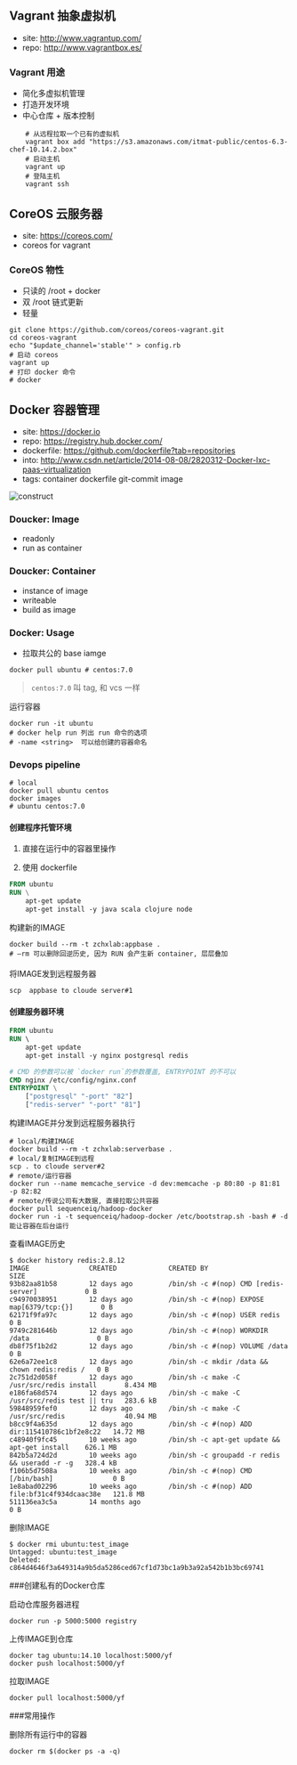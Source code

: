 ## Vagrant 抽象虚拟机

- site: http://www.vagrantup.com/
- repo: http://www.vagrantbox.es/

### Vagrant 用途

- 简化多虚拟机管理
- 打造开发环境
- 中心仓库 + 版本控制

```
	# 从远程拉取一个已有的虚拟机
    vagrant box add "https://s3.amazonaws.com/itmat-public/centos-6.3-chef-10.14.2.box"
    # 启动主机
    vagrant up
    # 登陆主机
    vagrant ssh
```

## CoreOS  云服务器

- site: https://coreos.com/
- coreos for vagrant

### CoreOS 物性

- 只读的 /root + docker
- 双 /root 链式更新
- 轻量

```
git clone https://github.com/coreos/coreos-vagrant.git
cd coreos-vagrant
echo "$update_channel='stable'" > config.rb
# 启动 coreos
vagrant up
# 打印 docker 命令
# docker
```

## Docker 容器管理

- site: https://docker.io
- repo: https://registry.hub.docker.com/
- dockerfile: https://github.com/dockerfile?tab=repositories
- into: http://www.csdn.net/article/2014-08-08/2820312-Docker-lxc-paas-virtualization
- tags: container dockerfile git-commit image 

![construct](http://tech.uc.cn/wp-content/uploads/2014/04/docker-filesystems-multilayer.png)

### Doucker: Image

- readonly 
- run as container

### Doucker: Container

- instance of image
- writeable 
- build as image

### Docker: Usage

- 拉取共公的 base iamge
```
docker pull ubuntu # centos:7.0 
```

> `centos:7.0` 叫 tag, 和 vcs 一样

运行容器
```
docker run -it ubuntu 
# docker help run 列出 run 命令的选项
# -name <string>  可以给创建的容器命名
```

### Devops pipeline

```
# local
docker pull ubuntu centos
docker images
# ubuntu centos:7.0
```

#### 创建程序托管环境
1. 直接在运行中的容器里操作

2. 使用 dockerfile 
```dockerfile
FROM ubuntu
RUN \
	apt-get update
	apt-get install -y java scala clojure node 
```

构建新的IMAGE
```
docker build --rm -t zchxlab:appbase .
# –rm 可以删除回逆历史, 因为 RUN 会产生新 container, 层层叠加
```

将IMAGE发到远程服务器

```
scp  appbase to cloude server#1
```

#### 创建服务器环境

```dockerfile
FROM ubuntu
RUN \ 
    apt-get update
    apt-get install -y nginx postgresql redis

# CMD 的参数可以被 `docker run`的参数覆盖, ENTRYPOINT 的不可以
CMD nginx /etc/config/nginx.conf
ENTRYPOINT \
    ["postgresql" "-port" "82"]
    ["redis-server" "-port" "81"]
```

构建IMAGE并分发到远程服务器执行
```
# local/构建IMAGE
docker build --rm -t zchxlab:serverbase .	
# local/复制IMAGE到远程
scp . to cloude server#2
# remote/运行容器
docker run --name memcache_service -d dev:memcache -p 80:80 -p 81:81  -p 82:82
# remote/传说公司有大数据, 直接拉取公共容器
docker pull sequenceiq/hadoop-docker
docker run -i -t sequenceiq/hadoop-docker /etc/bootstrap.sh -bash # -d 能让容器在后台运行
```

查看IMAGE历史
```
$ docker history redis:2.8.12
IMAGE               CREATED             CREATED BY                                      SIZE
93b82aa81b58        12 days ago         /bin/sh -c #(nop) CMD [redis-server]            0 B
c94970038951        12 days ago         /bin/sh -c #(nop) EXPOSE map[6379/tcp:{}]       0 B
62171f9fa97c        12 days ago         /bin/sh -c #(nop) USER redis                    0 B
9749c281646b        12 days ago         /bin/sh -c #(nop) WORKDIR /data                 0 B
db8f75f1b2d2        12 days ago         /bin/sh -c #(nop) VOLUME /data                  0 B
62e6a72ee1c8        12 days ago         /bin/sh -c mkdir /data && chown redis:redis /   0 B
2c751d2d058f        12 days ago         /bin/sh -c make -C /usr/src/redis install       8.434 MB
e186fa68d574        12 days ago         /bin/sh -c make -C /usr/src/redis test || tru   283.6 kB
59848959fef0        12 days ago         /bin/sh -c make -C /usr/src/redis               40.94 MB
b8cc9f4a635d        12 days ago         /bin/sh -c #(nop) ADD dir:115410786c1bf2e8c22   14.72 MB
c48940f9fc45        10 weeks ago        /bin/sh -c apt-get update && apt-get install    626.1 MB
842b5a724d2d        10 weeks ago        /bin/sh -c groupadd -r redis && useradd -r -g   328.4 kB
f106b5d7508a        10 weeks ago        /bin/sh -c #(nop) CMD [/bin/bash]               0 B
1e8abad02296        10 weeks ago        /bin/sh -c #(nop) ADD file:bf31c4f934dcaac38e   121.8 MB
511136ea3c5a        14 months ago                                                       0 B
```

删除IMAGE
```
$ docker rmi ubuntu:test_image
Untagged: ubuntu:test_image
Deleted: c864d4646f3a649314a9b5da5286ced67cf1d73bc1a9b3a92a542b1b3bc69741
```

###创建私有的Docker仓库

启动仓库服务器进程
```
docker run -p 5000:5000 registry
```

上传IMAGE到仓库
```
docker tag ubuntu:14.10 localhost:5000/yf
docker push localhost:5000/yf
```

拉取IMAGE
```
docker pull localhost:5000/yf
```

###常用操作

删除所有运行中的容器
```
docker rm $(docker ps -a -q)
